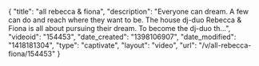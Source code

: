 {
    "title": "all rebecca & fiona",
    "description": "Everyone can dream. A few can do and reach where they want to be. The house dj-duo Rebecca & Fiona is all about pursuing their dream. To become the dj-duo th...",
    "videoid": "154453",
    "date_created": "1398106907",
    "date_modified": "1418181304",
    "type": "captivate",
    "layout": "video",
    "url": "\/v\/all-rebecca-fiona\/154453"
}